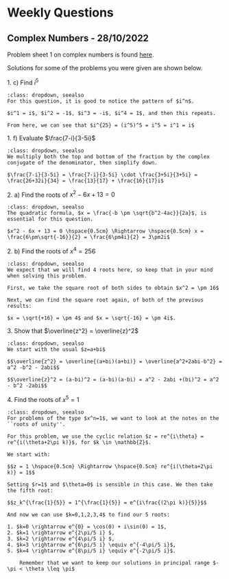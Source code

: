 # Weekly Questions
## Complex Numbers - 28/10/2022
Problem sheet 1 on complex numbers is found [here](https://ucl-eu-west-2-moodle-sitedata.s3.eu-west-2.amazonaws.com/37/cd/37cd34eca46bbdd8af8291ab18eb65fe94452335?response-content-disposition=inline%3B%20filename%3D%22PS1.pdf%22&response-content-type=application%2Fpdf&X-Amz-Content-Sha256=UNSIGNED-PAYLOAD&X-Amz-Algorithm=AWS4-HMAC-SHA256&X-Amz-Credential=AKIA47YHZF637GKGWUJC%2F20221026%2Feu-west-2%2Fs3%2Faws4_request&X-Amz-Date=20221026T132845Z&X-Amz-SignedHeaders=host&X-Amz-Expires=21555&X-Amz-Signature=a6b02e12061420226099d9ce1297c2b2ef7f29b9dd4f9426e4a2b07a0281c503).

Solutions for some of the problems you were given are shown below.

1\. c) Find $i^5$

```{admonition} Solution
:class: dropdown, seealso
For this question, it is good to notice the pattern of $i^n$.

$i^1 = i$, $i^2 = -1$, $i^3 = -i$, $i^4 = 1$, and then this repeats. 

From here, we can see that $i^{25} = (i^5)^5 = i^5 = i^1 = i$
```

1\. f) Evaluate $\frac{7-i}{3-5i}$

```{admonition} Solution
:class: dropdown, seealso
We multiply both the top and bottom of the fraction by the complex conjugate of the denominator, then simplify down.

$\frac{7-i}{3-5i} = \frac{7-i}{3-5i} \cdot \frac{3+5i}{3+5i} = \frac{26+32i}{34} = \frac{13}{17} + \frac{16}{17}i$
```

2\. a) Find the roots of $x^2-6x+13=0$

```{admonition} Solution
:class: dropdown, seealso
The quadratic formula, $x = \frac{-b \pm \sqrt{b^2-4ac}}{2a}$, is essential for this question.
    
$x^2 - 6x + 13 = 0 \hspace{0.5cm} \Rightarrow \hspace{0.5cm} x = \frac{6\pm\sqrt{-16}}{2} = \frac{6\pm4i}{2} = 3\pm2i$
```

2\. b) Find the roots of $x^4=256$

```{admonition} Solution
:class: dropdown, seealso
We expect that we will find 4 roots here, so keep that in your mind when solving this problem.

First, we take the square root of both sides to obtain $x^2 = \pm 16$

Next, we can find the square root again, of both of the previous results:

$x = \sqrt{+16} = \pm 4$ and $x = \sqrt{-16} = \pm 4i$.
```

3\. Show that $\overline{z^2} = \overline{z}^2$

```{admonition} Solution
:class: dropdown, seealso
We start with the usual $z=a+bi$

$$\overline{z^2} = \overline{(a+bi)(a+bi)} = \overline{a^2+2abi-b^2} = a^2 -b^2 - 2abi$$
    
$$\overline{z}^2 = (a-bi)^2 = (a-bi)(a-bi) = a^2 - 2abi +(bi)^2 = a^2 - b^2 -2abi$$
```

4\. Find the roots of $x^5=1$

```{admonition} Solution
:class: dropdown, seealso
For problems of the type $x^n=1$, we want to look at the notes on the ``roots of unity''.
    
For this problem, we use the cyclic relation $z = re^{i\theta} = re^{i(\theta+2\pi k)}$, for $k \in \mathbb{Z}$.
    
We start with:
    
$$z = 1 \hspace{0.5cm} \Rightarrow \hspace{0.5cm} re^{i(\theta+2\pi k)} = 1$$
    
Setting $r=1$ and $\theta=0$ is sensible in this case. We then take the fifth root:
    
$$z_k^{\frac{1}{5}} = 1^{\frac{1}{5}} = e^{i\frac{(2\pi k)}{5}}$$
    
And now we can use $k=0,1,2,3,4$ to find our 5 roots:

1. $k=0 \rightarrow e^{0} = \cos(0) + i\sin(0) = 1$,
2. $k=1 \rightarrow e^{2\pi/5 i} $,
3. $k=2 \rightarrow e^{4\pi/5 i} $,
4. $k=3 \rightarrow e^{6\pi/5 i} \equiv e^{-4\pi/5 i}$,
5. $k=4 \rightarrow e^{8\pi/5 i} \equiv e^{-2\pi/5 i}$.
    
    Remember that we want to keep our solutions in principal range $-\pi < \theta \leq \pi$
```